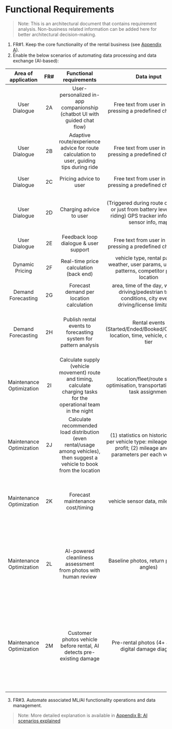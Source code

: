 # Functional Requirements

> Note: This is an architectural document that contains requirement analysis. Non-business related information can be added here for better architectural decision-making.
1. FR#1. Keep the core functionality of the rental business (see [Appendix A](Appendix%20A%3A%20Core%20functionality.md)).
2. Enable the below scenarios of automating data processing and data exchange (AI-based):

|   Area of application    | FR# |                                                   Functional requirements                                                    |                                                              Data input                                                              |                                                  Data output                                                   |       Tech Choice        |                                                           Comments                                                           | 
|:------------------------:|:---:|:----------------------------------------------------------------------------------------------------------------------------:|:------------------------------------------------------------------------------------------------------------------------------------:|:--------------------------------------------------------------------------------------------------------------:|:------------------------:|:----------------------------------------------------------------------------------------------------------------------------:|
|      User Dialogue       | 2A  |                          User-personalized in-app companionship (chatbot UI with guided chat flow)                           |                                   Free text from user in chat or pressing a predefined chat button                                   |                                            Text/link answer in chat                                            | Hybrid (GenAI, ML, Code) |                     Risk of overspending by using GenAI. We will only use for non-predefined questions.                      |
|      User Dialogue       | 2B  |                   Adaptive route/experience advice for route calculation to user, guiding tips during ride                   |                                   Free text from user in chat or pressing a predefined chat button                                   |                 start point, destination, weather, sightseeing, user patterns, duration, price                 |        GenAI, MCP        |                                     Optional functionality, only if user wants a route.                                      | 
|      User Dialogue       | 2C  |                                                    Pricing advice to user                                                    |                                   Free text from user in chat or pressing a predefined chat button                                   |                                            Text/link answer in chat                                            |           Code           |                                            Based on Dynamic Pricing functionality                                            |
|      User Dialogue       | 2D  |                                                   Charging advice to user                                                    |       (Triggered during route calculation or just from battery level during riding) GPS tracker info, battery sensor info, map       |                  Text recommendation: change route, park or charge on a suggested location(s)                  |         Code, ML         |                         ML only for charging locations & their availability, and traffic conditions                          |
|      User Dialogue       | 2E  |                                            Feedback loop dialogue & user support                                             |                                   Free text from user in chat or pressing a predefined chat button                                   |                                            Text/link answer in chat                                            |         Code, ML         |                                                    Many predefined F.A.Q.                                                    |
|     Dynamic Pricing      | 2F  |                                            Real-time price calculation (back end)                                            |                 vehicle type, rental params, weather, user params, user rental patterns, competitor prices, location                 |                                                pricing options                                                 | Hybrid (GenAI, ML, Code) |                                Dynamic input and changing user patterns and competitor prices                                |
|    Demand Forecasting    | 2G  |                                           Forecast demand per location calculation                                           |           area, time of the day, weather, driving/pedestrian traffic conditions, city events, driving/license limitations            |                                   area, vehicle type, count, from ts, to ts                                    |            ML            |                                                                                                                              |
|    Demand Forecasting    | 2H  | Publish rental events to forecasting system for pattern analysis | Rental events (Started/Ended/Booked/Cancelled), location, time, vehicle, customer tier | Demand predictions by location/time, repositioning tasks | ML | Near real-time event publishing (<10s latency). Time series forecasting. 75% accuracy target. Weekly retraining |
| Maintenance Optimization | 2I  |     Calculate supply (vehicle movement) route and timing, calculate charging tasks for the operational team in the night     |                           location/fleet/route supply optimisation, transportation/charge task assignment                            | vehicle id, location from, location to, route params, deadline ts, charging needed (Boolean), team id assigned |          Hybrid          |                                                                                                                              |
| Maintenance Optimization | 2J  | Calculate recommended load distribution (even rental/usage among vehicles), then suggest a vehicle to book from the location | (1) statistics on historical usage per vehicle type: mileage, duration, profit; (2) mileage and state parameters per each vehicle id |                                    vehicle type, vehicle id, reservation id                                    |       ML or GenAI        |                     The more own statistics we have, the more precise we can calculate per the business                      |
| Maintenance Optimization | 2K  |                                               Forecast maintenance cost/timing                                               |                                                  vehicle sensor data, mileage, age                                                   |                   vehicle type, vehicle id, date, maintenance service type, approximate cost                   |          GenAI           | We need recent maintenance standards/pricing data per each vehicle model as well as a price for specific vehicle error codes |
| Maintenance Optimization | 2L  | AI-powered cleanliness assessment from photos with human review | Baseline photos, return photos (4 angles) | Cleanliness score, fee (Minor €50, Major €100, Severe €150) | GenAI (Vision) | AI confidence >90% auto-decides. 80-90% human review. <80% waives fee. Gold tier first offense waived. **Risk:** AI false positives damaging customer trust |
| Maintenance Optimization | 2M  | Customer photos vehicle before rental, AI detects pre-existing damage | Pre-rental photos (4+ angles), digital damage diagram | Condition report, existing damage documented, AI damage flags | GenAI (Vision) | Mandatory for first-time customers. AI suggests damage (80% detection, <10% false positives). Protects customer from false claims. **Risk:** AI accuracy threshold tuning vs customer friction |


3. FR#3. Automate associated ML/AI functionality operations and data management.

> Note: More detailed explanation is available in [Appendix B: AI scenarios explained](Appendix%20B%3A%20AI%20scenarios%20explained.md)





